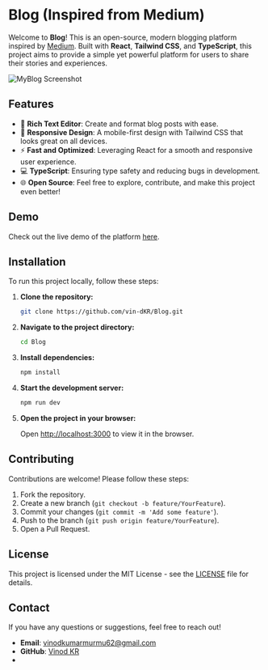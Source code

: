 # Blog (Inspired from Medium)

Welcome to **Blog**! This is an open-source, modern blogging platform inspired by [Medium](https://medium.com). Built with **React**, **Tailwind CSS**, and **TypeScript**, this project aims to provide a simple yet powerful platform for users to share their stories and experiences.

![MyBlog Screenshot](https://github.com/user-attachments/assets/ad0b62db-0fc8-4ff1-8d18-aea0c6366a59)


## Features

- 📝 **Rich Text Editor**: Create and format blog posts with ease.
- 🎨 **Responsive Design**: A mobile-first design with Tailwind CSS that looks great on all devices.
- ⚡ **Fast and Optimized**: Leveraging React for a smooth and responsive user experience.
- 💻 **TypeScript**: Ensuring type safety and reducing bugs in development.
- 🌐 **Open Source**: Feel free to explore, contribute, and make this project even better!

## Demo

Check out the live demo of the platform [here](https://mediyum.vercel.app/).

## Installation

To run this project locally, follow these steps:

1. **Clone the repository:**

    ```bash
    git clone https://github.com/vin-dKR/Blog.git
    ```

2. **Navigate to the project directory:**

    ```bash
    cd Blog
    ```

3. **Install dependencies:**

    ```bash
    npm install
    ```

4. **Start the development server:**

    ```bash
    npm run dev
    ```

5. **Open the project in your browser:**

    Open [http://localhost:3000](http://localhost:3000) to view it in the browser.

## Contributing

Contributions are welcome! Please follow these steps:

1. Fork the repository.
2. Create a new branch (`git checkout -b feature/YourFeature`).
3. Commit your changes (`git commit -m 'Add some feature'`).
4. Push to the branch (`git push origin feature/YourFeature`).
5. Open a Pull Request.

## License

This project is licensed under the MIT License - see the [LICENSE](LICENSE) file for details.

## Contact

If you have any questions or suggestions, feel free to reach out!

- **Email**: vinodkumarmurmu62@gmail.com
- **GitHub**: [Vinod KR](https://github.com/vin-dKR)
- 

